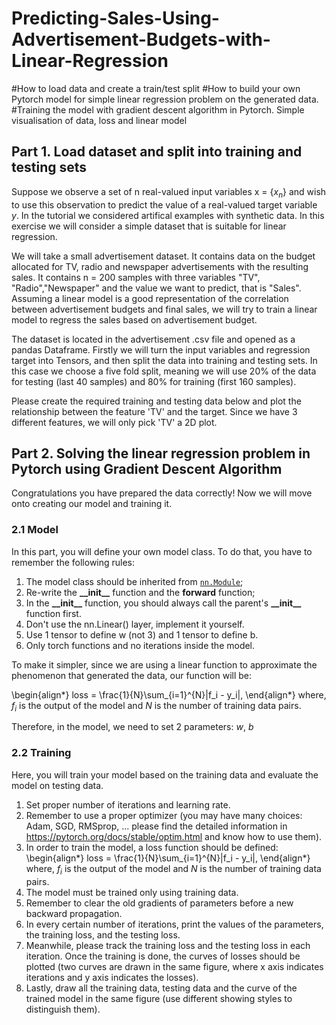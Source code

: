 # Predicting-Sales-Using-Advertisement-Budgets-with-Linear-Regression
#How to load data and create a train/test split 
#How to build your own Pytorch model for simple linear regression problem on the generated data.
#Training the model with gradient descent algorithm in Pytorch. Simple visualisation of data, loss and linear model
## Part 1. Load dataset and split into training and testing sets

Suppose we observe a set of n real-valued input variables x = $\{x_n\}$ and wish to use this observation to predict
the value of a real-valued target variable $y$. In the tutorial we considered artifical examples with synthetic data. In this exercise we will consider a simple dataset that is suitable for linear regression.

We will take a small advertisement dataset. It contains data on the budget allocated for TV, radio and newspaper advertisements with the resulting sales. It contains n = 200 samples with three variables "TV", "Radio","Newspaper" and the value we want to predict, that is "Sales". Assuming a linear model is a good representation of the correlation between advertisement budgets and final sales, we will try to train a linear model to regress the sales based on advertisement budget.

The dataset is located in the advertisement .csv file and opened as a pandas Dataframe. Firstly we will turn the input variables and regression target into Tensors, and then split the data into training and testing sets. In this case we choose a five fold split, meaning we will use 20% of the data for testing (last 40 samples) and 80% for training (first 160 samples).

Please create the required training and testing data below and plot the relationship between the feature 'TV' and the target. Since we have 3 different features, we will only pick 'TV' a 2D plot.

## Part 2. Solving the linear regression problem in Pytorch using Gradient Descent Algorithm
Congratulations you have prepared the data correctly! Now we will move onto creating our model and training it.
### 2.1 Model
In this part, you will define your own model class. To do that, you have to remember the following rules:
1. The model class should be inherited from [`nn.Module`](https://pytorch.org/docs/stable/generated/torch.nn.Module.html#torch.nn.Module);
2. Re-write the **\_\_init\_\_** function and the **forward** function;
3. In the **\_\_init\_\_** function, you should always call the parent's **\_\_init\_\_** function first.
4. Don't use the nn.Linear() layer, implement it yourself.
5. Use 1 tensor to define w (not 3) and 1 tensor to define b.
6. Only torch functions and no iterations inside the model.

To make it simpler, since we are using a linear function to approximate the phenomenon that generated the data, our function will be:

\begin{align*}
loss = \frac{1}{N}\sum_{i=1}^{N}|f_i - y_i|,
\end{align*}
where, $f_i$ is the output of the model and $N$ is the number of training data pairs.

Therefore, in the model, we need to set 2 parameters: $w$, $b$

### 2.2 Training
Here, you will train your model based on the training data and evaluate the model on testing data.
1. Set proper number of iterations and learning rate.
2. Remember to use a proper optimizer (you may have many choices: Adam, SGD, RMSprop, ... please find the detailed information in https://pytorch.org/docs/stable/optim.html and know how to use them).
3. In order to train the model, a loss function should be defined:
\begin{align*}
loss = \frac{1}{N}\sum_{i=1}^{N}|f_i - y_i|,
\end{align*}
where, $f_i$ is the output of the model and $N$ is the number of training data pairs.
4. The model must be trained only using training data.
5. Remember to clear the old gradients of parameters before a new backward propagation.
6. In every certain number of iterations, print the values of the parameters, the training loss, and the testing loss.
7. Meanwhile, please track the training loss and the testing loss in each iteration. Once the training is done, the curves of losses should be plotted (two curves are drawn in the same figure, where x axis indicates iterations and y axis indicates the losses).
8. Lastly, draw all the training data, testing data and the curve of the trained model in the same figure (use different showing styles to distinguish them).
